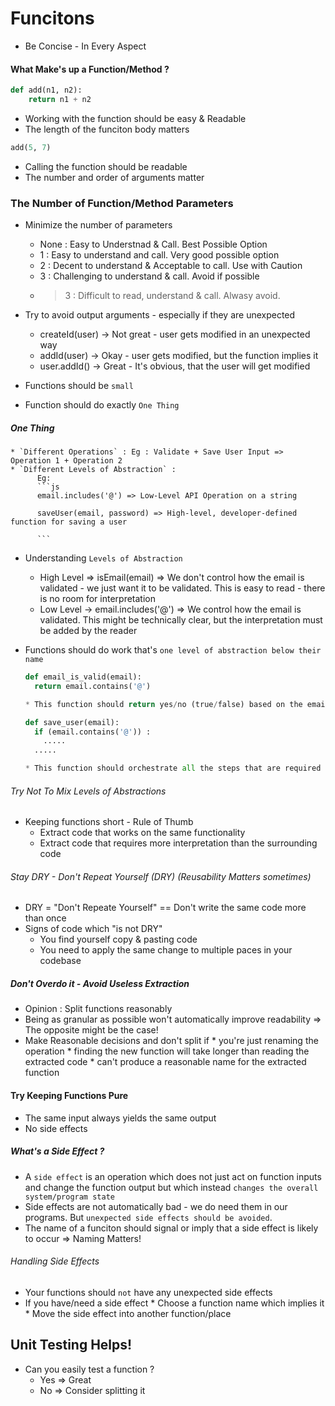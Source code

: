 # Funcitons
* Be Concise - In Every Aspect

#### What Make's up a Function/Method ?

```python
def add(n1, n2):
    return n1 + n2
```
* Working with the function should be easy & Readable
* The length of the funciton body matters

```python
add(5, 7)
```
* Calling the function should be readable
* The number and order of arguments matter

### The Number of Function/Method Parameters
* Minimize the number of parameters
  * None : Easy to Understnad & Call. Best Possible Option
  * 1    : Easy to understand and call. Very good possible option
  * 2    : Decent to understand & Acceptable to call. Use with Caution
  * 3    : Challenging to understand & call. Avoid if possible
  * > 3  : Difficult to read, understand & call. Alwasy avoid.

* Try to avoid output arguments - especially if they are unexpected
    * createId(user) -> Not great - user gets modified in an unexpected way
    * addId(user) -> Okay - user gets modified, but the function implies it
    * user.addId() -> Great - It's obvious, that the user will get modified

* Functions should be `small`
* Function should do exactly `One Thing`

##### One Thing
    * `Different Operations` : Eg : Validate + Save User Input => Operation 1 + Operation 2
    * `Different Levels of Abstraction` : 
          Eg: 
          ```js
          email.includes('@') => Low-Level API Operation on a string

          saveUser(email, password) => High-level, developer-defined function for saving a user
          
          ```
* Understanding `Levels of Abstraction`
    * High Level => isEmail(email) => We don't control how the email is validated - we just want it to be validated. This is easy to read - there is no room for interpretation
    * Low Level -> email.includes('@') => We control how the email is validated. This might be technically clear, but the interpretation must be added by the reader

* Functions should do work that's `one level of abstraction below their name`
  ```python
  def email_is_valid(email):
    return email.contains('@')

  * This function should return yes/no (true/false) based on the email validity
  ```
  ```python
  def save_user(email):
    if (email.contains('@')) :
      .....
    .....

  * This function should orchestrate all the steps that are required to save a user
  ```
###### Try Not To Mix Levels of Abstractions

* Keeping functions short - Rule of Thumb
  * Extract code that works on the same functionality
  * Extract code that requires more interpretation than the surrounding code

###### Stay DRY - Don't Repeat Yourself (DRY) (Reusability Matters sometimes)
* DRY = "Don't Repeate Yourself" == Don't write the same code more than once
* Signs of code which "is not DRY"
    * You find yourself copy & pasting code
    * You need to apply the same change to multiple paces in your codebase

##### Don't Overdo it - Avoid Useless Extraction
* Opinion : Split functions reasonably
* Being as granular as possible won't automatically improve readability => The opposite might be the case!
* Make Reasonable decisions and don't split if
      * you're just renaming the operation
      * finding the new function will take longer than reading the extracted code
      * can't produce a reasonable name for the extracted function
#### Try Keeping Functions Pure
* The same input always yields the same output
* No side effects

##### What's a Side Effect ?
* A  `side effect` is an operation which does not just act on function inputs and change the function output but which instead `changes the overall system/program state`
* Side effects are not automatically bad - we do need them in our programs. But `unexpected side effects should be avoided`.
* The name of a funciton should signal or imply that a side effect is likely to occur => Naming Matters!

###### Handling Side Effects
* Your functions should `not` have any unexpected side effects
* If you have/need a side effect
      * Choose a function name which implies it
      * Move the side effect into another function/place

## Unit Testing Helps!
* Can you easily test a function ?
  * Yes => Great
  * No => Consider splitting it